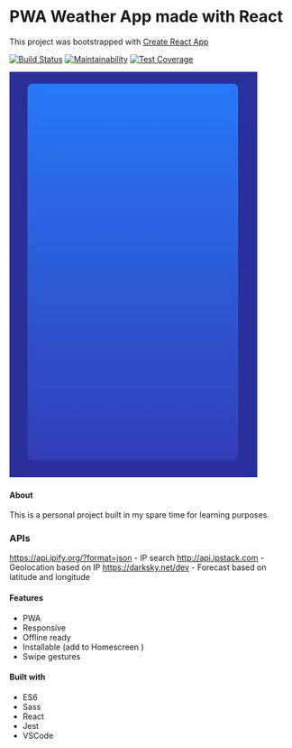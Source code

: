 # PWA Weather App made with React

This project was bootstrapped with [Create React App](https://github.com/facebookincubator/create-react-app)

[![Build Status](https://travis-ci.org/iondrimba/react-weather-app.svg?branch=master)](https://travis-ci.org/iondrimba/react-weather-app) [![Maintainability](https://api.codeclimate.com/v1/badges/8cd55ce66e034c44f03a/maintainability)](https://codeclimate.com/github/iondrimba/react-weather-app/maintainability) [![Test Coverage](https://api.codeclimate.com/v1/badges/8cd55ce66e034c44f03a/test_coverage)](https://codeclimate.com/github/iondrimba/react-weather-app/test_coverage)

![Demo](https://raw.githubusercontent.com/iondrimba/images/master/weather.gif?raw=true)

#### About
This is a personal project built in my spare time for learning purposes.

### APIs
https://api.ipify.org/?format=json - IP search
http://api.ipstack.com - Geolocation based on IP
https://darksky.net/dev - Forecast based on latitude and longitude

#### Features
* PWA
* Responsive
* Offline ready
* Installable (add to Homescreen )
* Swipe gestures

#### Built with
* ES6
* Sass
* React
* Jest
* VSCode
